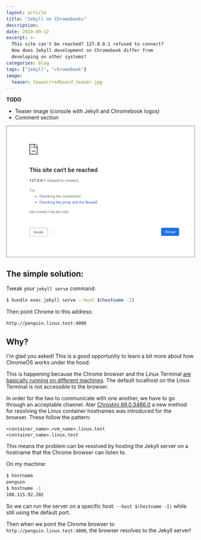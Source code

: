 ```yaml
---
layout: article
title: "Jekyll on Chromebooks"
description:
date: 2019-09-12
excerpt: >-
  This site can't be reached? 127.0.0.1 refused to connect?
  How does Jekyll development on Chromebook differ from 
  developing on other systems?
categories: blog
tags: ["jekyll", "chromebook"]
image:
  teaser: teaser/redboard_teaser.jpg
---
```


**TODO**

- Teaser image (console with Jekyll and Chromebook logos)
- Comment section

<img src="/images/blog/jekyll-chromebook/refused_to_connect.png" style="border: 1px solid grey;" alt="Chrome error message: This site can't be reached. 127.0.0.1 refused to connect.">

## The simple solution:

Tweak your `jekyll serve` command:

```bash
$ bundle exec jekyll serve --host $(hostname -I)
```

Then point Chrome to this address:

```bash
http://penguin.linux.test:4000
```

## Why?

I'm glad you asked! This is a good opportunity to learn a bit more about how ChromeOS works under the hood.

This is happening because the Chrome browser and the Linux Terminal 
[are basically running on different machines](https://support.google.com/chromebook/thread/8244000?hl=en).
The default localhost on the Linux Terminal is not accessible to the browser.

In order for the two to communicate with one another, we have to go through an acceptable channel.
Ater [Chrostini 69.0.3486.0](https://www.reddit.com/r/Crostini/comments/8y337o/hostname_resolution_change_to_penguinlinuxtest/)
a new method for resolving the Linux container hostnames was introduced for the browser. These follow the pattern:

```text
<container_name>.<vm_name>.linux.test
<container_name>.linux.test
```

This means the problem can be resolved by hosting the Jekyll server on a hostname that the Chrome browser
can listen to.

On my machine:

```bash
$ hostname
penguin
$ hostname -I
100.115.92.202
```

So we can run the server on a specific host: `--host $(hostname -I)` while still using the default port.

Then when we point the Chrome browser to `http://penguin.linux.test:4000`, the browser resolves to the 
Jekyll server!
